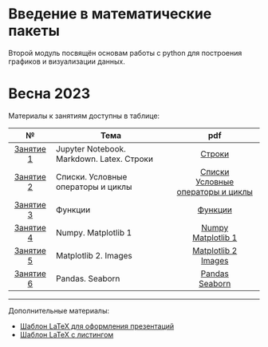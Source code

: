 # Введение в математические пакеты

Второй модуль посвящён основам работы с python для построения графиков и визуализации данных.

# Весна 2023
Материалы к занятиям доступны в таблице:

| № | Тема | pdf |
|:---:|---|:---:|
| [Занятие 1](https://github.com/tru17v/bmstu-python/tree/main/lection%201) | Jupyter Notebook. Markdown. Latex. Строки|[Строки](./lection%201/Strings.pdf)|
| [Занятие 2](https://github.com/tru17v/bmstu-python/tree/main//lection%202) | Списки. Условные операторы и циклы|[Списки](./lection%202/Lists.pdf) <br> [Условные операторы и циклы](./lection%202/Basics.pdf)|
| [Занятие 3](https://github.com/tru17v/bmstu-python/tree/main//lection%203) | Функции|[Функции](./lection%203/Functions.pdf)|
| [Занятие 4](https://github.com/tru17v/bmstu-python/tree/main//lection%204) | Numpy. Matplotlib 1|[Numpy](./lection%204/Numpy_1.pdf) <br> [Matplotlib 1](./lection%204/Matplotlib_1.pdf)|
| [Занятие 5](https://github.com/tru17v/bmstu-python/tree/main//lection%205) | Matplotlib 2. Images |[Matplotlib 2](./lection%205/Matplotlib_2.pdf) <br> [Images](./lection%205/Images.pdf)|
| [Занятие 6](https://github.com/tru17v/bmstu-python/tree/main//lection%206) | Pandas. Seaborn |[Pandas](./lection%206/pandas.pdf) <br> [Seaborn](./lection%206/seaborn.pdf)|

---

Дополнительные материалы:
- [Шаблон LaTeX для оформления презентаций](https://github.com/tru17v/LaTeX-template-for-presentations)
- [Шаблон LaTeX с листингом](./LaTeX%20-%20listing/)
